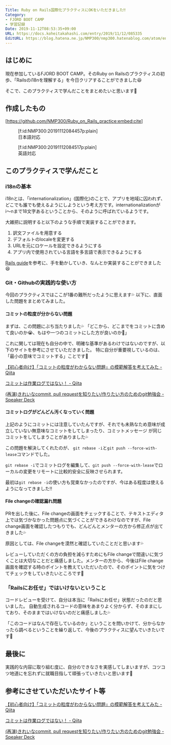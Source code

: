 ```yaml
---
Title: Ruby on Rails国際化プラクティスにOKをいただきました‼️
Category:
- FJORD BOOT CAMP
- 学習記録
Date: 2019-11-12T08:53:35+09:00
URL: https://docs.koheitakahashi.com/entry/2019/11/12/085335
EditURL: https://blog.hatena.ne.jp/NMP300/nmp300.hatenablog.com/atom/entry/26006613464579990
---
```


## はじめに
現在参加しているFJORD BOOT CAMP。そのRuby on Railsのプラクティスの初歩、「Railsのi18nを理解する」を今日クリアすることができました😆

そこで、このプラクティスで学んだことをまとめたいと思います💪

## 作成したもの



[https://github.com/NMP300/Ruby_on_Rails_practice:embed:cite]



<figure class="figure-image figure-image-fotolife" title="日本語対応">[f:id:NMP300:20191112084457p:plain]<figcaption>日本語対応</figcaption></figure>

<figure class="figure-image figure-image-fotolife" title="英語対応">[f:id:NMP300:20191112084517p:plain]<figcaption>英語対応</figcaption></figure>

## このプラクティスで学んだこと

### i18nの基本

i18nとは、「internationalization」(国際化)のことで、アプリを地域に囚われず、どこでも誰でも使えるようにしようという考え方です。internationalizationがi〜nまで18文字あるということから、そのように呼ばれているようです。

大雑把に説明すると以下のような手順で実装することができます。

1. 訳文ファイルを用意する
1. デフォルトのlocaleを変更する
1. URLを元にロケールを設定できるようにする
1. アプリ内で使用されている言語を多言語で表示できるようにする

[Rails guide](https://guides.rubyonrails.org/index.html)を参考に、手を動かしていき、なんとか実装することができました😆

### Git・Githubの実践的な使い方

今回のプラクティスではここが1番の難所だったように思えます💦
以下に、直面した問題をまとめてみました。

#### コミットの粒度が分からない問題

まずは、この問題にぶち当たりました💦
「どこから、どこまでをコミットに含めて良いのか😭、もはや一つのコミットにした方が良いのか🤔」

これに関しては現在も自分の中で、明確な基準があるわけではないのですが、以下のサイトを参考にさせていただきました。
特に自分が重要視しているのは、「最小の意味でコミットする」ことです💪

[【初心者向け】「コミットの粒度がわからない問題」の模範解答を考えてみた \- Qiita](https://qiita.com/jnchito/items/40e0c7d32fde352607be)

[コミットは作業ログではない！ \- Qiita](https://qiita.com/suzuki-hoge/items/cc91877ce69527ced692)

[\(再演\)きれいなcommit, pull requestを知りたい/作りたい方のためのgit勉強会 \- Speaker Deck](https://speakerdeck.com/imaizume/zuo-ritaifang-falsetamefalsegitmian-qiang-hui)

#### コミットログがどんどん汚くなっていく問題

上記のようにコミットには注意していたんですが、それでも未熟なため意味が成立していない無意味なコミットをしてしまったり、コミットメッセージ が同じコミットをしてしまうことがありました💦

この問題を解決してくれたのが、
`git rebase -i`と`git push --force-with-lease`コマンドでした。

`git rebase -i`でコミットログを編集して、`git push --force-with-lease`でローカルの変更をリモートに比較的安全に反映させられます。

最初は`git rebase -i`の使い方も覚束なかったのですが、今はある程度は使えるようになってきました‼️

#### File changeの確認漏れ問題

PRを出した後に、File changeの画面をチェックすることで、テキストエディタ上では気づかなかった問題点に気づくことができるわけなのですが、File change画面を確認したつもりでも、どんどんとメンターの方から修正点が出てきました💦

原因としては、File changeを漠然と確認していたことだと思います💦

レビューしていただくの方の負担を減らすためにもFile changeで間違いに気づくことは大切なことだと痛感しました。メンターの方から、今後はFile change画面を確認する時のポイントを教えていただいたので、そのポイントに気をつけてチェックをしていきたいところです💪


### 「Railsにお任せ」ではいけないということ

コードレビューを受けて、自分は本当に「Railsにお任せ」状態だったのだと思いました。
自動生成されるコードの意味をあまりよく分からず、そのままにしており、そのままではいけないのだと痛感しました💦

「このコードはなんで存在しているのか」ということを問いかけて、分からなかったら調べるということを繰り返して、今後のプラクティスに望んでいきたいです💪

## 最後に

実践的な内容に取り組む度に、自分のできなさを実感してしまいますが、コツコツ地道にを忘れずに就職目指して頑張っていきたいと思います💪

## 参考にさせていただいたサイト等

[【初心者向け】「コミットの粒度がわからない問題」の模範解答を考えてみた \- Qiita](https://qiita.com/jnchito/items/40e0c7d32fde352607be)

[コミットは作業ログではない！ \- Qiita](https://qiita.com/suzuki-hoge/items/cc91877ce69527ced692)

[\(再演\)きれいなcommit, pull requestを知りたい/作りたい方のためのgit勉強会 \- Speaker Deck](https://speakerdeck.com/imaizume/zuo-ritaifang-falsetamefalsegitmian-qiang-hui)
